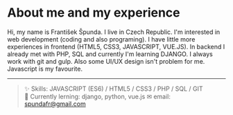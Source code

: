 # About me and my experience
Hi, my name is František Špunda. I live in Czech Republic. I'm interested in web development (coding and also programing). I have little more experiences in frontend (HTML5, CSS3, JAVASCRIPT, VUE.JS). In backend I already met with PHP, SQL and currently I'm learning DJANGO. I always work with git and gulp. Also some UI/UX design isn't problem for me. Javascript is my favourite.
___
> ✨ Skills: JAVASCRIPT (ES6) / HTML5 / CSS3 / PHP / SQL / GIT <br>
> 👀 Currently lerning: django, python, vue.js
> ✉ email: [spundafr@gmail.com](emailto:spundafr@gmail.com)
